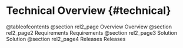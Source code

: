 Technical Overview {#technical}
=======================

@tableofcontents
@section rel2_page Overview
	Overview 
@section rel2_page2 Requirements
	Requirements
@section rel2_page3 Solution
	Solution
@section rel2_page4 Releases
	Releases	
